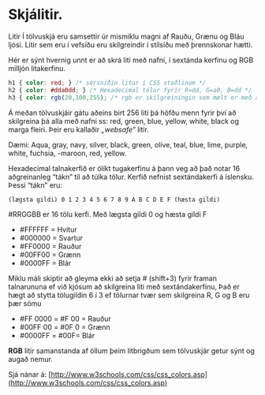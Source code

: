 # Skjálitir.

Litir Í tölvuskjá eru samsettir úr mismiklu magni af Rauðu, Grænu og Bláu ljósi. Litir sem eru í
vefsíðu eru skilgreindir í stílsíðu með þrennskonar hætti.

Hér er sýnt hvernig unnt er að skrá liti með nafni, í sextánda kerfinu og RGB milljón litakerfinu.

```CSS
h1 { color: red; } /* sérsniðin litur í CSS staðlinum */
h2 { color: #dda0dd; } /* Hexadecimal tölur fyrir R=dd, G=a0, B=dd */
h3 { color: rgb(20,100,255); /* rgb er skilgreiningin sem mælt er með að nota í dag */ }
```
Á meðan tölvuskjáir gátu aðeins birt 256 liti þá höfðu menn fyrir því að skilgreina þá alla
með nafni ss: red, green, blue, yellow, white, black og marga fleiri. Þeir eru kallaðir
_„websafe“_ litir.

Dæmi: Aqua, gray, navy, silver, black, green, olive, teal, blue, lime, purple, white, fuchsia, -maroon, red, yellow.

Hexadecimal talnakerfið er ólíkt tugakerfinu á þann veg að það notar 16 aðgreinanleg “tákn”
til að túlka tölur. Kerfið nefnist sextándakerfi á íslensku. Þessi “tákn” eru:

```
(lægsta gildi) 0 1 2 3 4 5 6 7 8 9 A B C D E F (hæsta gildi)
```
#RRGGBB er 16 tölu kerfi. Með lægsta gildi 0 og hæsta gildi F

- #FFFFFF = Hvítur
- #000000 = Svartur
- #FF0000 = Rauður
- #00FF00 = Grænn
- #0000FF = Blár

Miklu máli skiptir að gleyma ekki að setja # (shift+3) fyrir framan talnarununa ef við
kjósum að skilgreina liti með sextándakerfinu, Það er hægt að stytta tölugildin 6 í 3 ef
tölurnar tvær sem skilgreina R, G og B eru þær sömu

- #FF 0000 = #F 00 = Rauður
- #00FF 00 = #0F 0 = Grænn
- #0000FF = #00F= Blár

**RGB** litir samanstanda af öllum þeim litbrigðum sem tölvuskjár getur sýnt og augað
nemur.

Sjá nánar á: [http://www.w3schools.com/css/css_colors.asp](http://www.w3schools.com/css/css_colors.asp)


